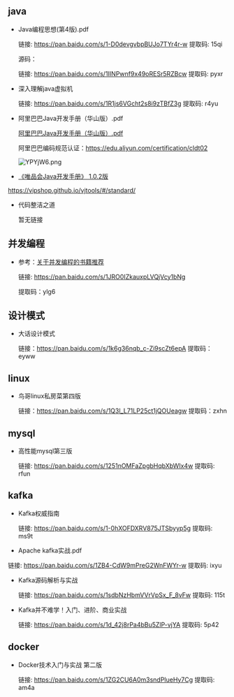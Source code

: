 

## java

* Java编程思想(第4版).pdf

  链接: https://pan.baidu.com/s/1-D0devgvbpBUJo7TYr4r-w 提取码: 15qi 

  源码：

  链接: https://pan.baidu.com/s/1IINPwnf9x49oRESr5RZBcw 提取码: pyxr

* 深入理解java虚拟机

  链接: https://pan.baidu.com/s/1R1js6VGcht2s8i9zTBfZ3g 提取码: r4yu

* 阿里巴巴Java开发手册（华山版）.pdf

  [阿里巴巴Java开发手册（华山版）.pdf](https://github.com/alibaba/p3c/blob/master/阿里巴巴Java开发手册（华山版）.pdf)
  
  阿里巴巴编码规范认证：https://edu.aliyun.com/certification/cldt02 
  
  ![YPYjW6.png](https://s1.ax1x.com/2020/05/04/YPYjW6.th.png)

*  [《唯品会Java开发手册》 1.0.2版](https://vipshop.github.io/vjtools/#/standard/?id=《唯品会java开发手册》102版)

  https://vipshop.github.io/vjtools/#/standard/

   

* 代码整洁之道

  暂无链接

## 并发编程

* 参考：[关于并发编程的书籍推荐](https://blog.csdn.net/WYA1993/article/details/89467534)

  链接:  https://pan.baidu.com/s/1JRO0IZkauxpLVQjVcy1bNg

  提取码：ylg6

## 设计模式

* 大话设计模式

  链接：https://pan.baidu.com/s/1k6g36nqb_c-Zi9scZt6epA 
  提取码：eyww 

## linux

* 鸟哥linux私房菜第四版

  链接：https://pan.baidu.com/s/1Q3l_L71LP25ct1jQOUeagw 
  提取码：zxhn

## mysql

* 高性能mysql第三版

  链接: https://pan.baidu.com/s/1251nOMFaZpgbHqbXbWIx4w 提取码: rfun

## kafka

* Kafka权威指南 

  链接: https://pan.baidu.com/s/1-0hXOFDXRV875JTSbyyp5g 提取码: ms9t

*  Apache kafka实战.pdf 

  链接: https://pan.baidu.com/s/1ZB4-CdW9mPreG2WnFWYr-w 提取码: ixyu
  
* Kafka源码解析与实战 

   链接: https://pan.baidu.com/s/1sdbNzHbmVVrVpSx_F_8vFw 提取码: 115t

* Kafka并不难学！入门、进阶、商业实战 

  链接: https://pan.baidu.com/s/1d_42j8rPa4bBu5ZlP-vjYA 提取码: 5p42

## docker

* Docker技术入门与实战 第二版

  链接: https://pan.baidu.com/s/1ZG2CU6A0m3sndPIueHy7Cg 提取码: am4a

